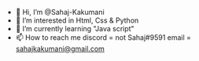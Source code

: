 - 👋 Hi, I’m @Sahaj-Kakumani
- 👀 I’m interested in Html, Css & Python
- 🌱 I’m currently learning "Java script"
- 📫 How to reach me discord = not Sahaj#9591 email = sahajkakumani@gmail.com
